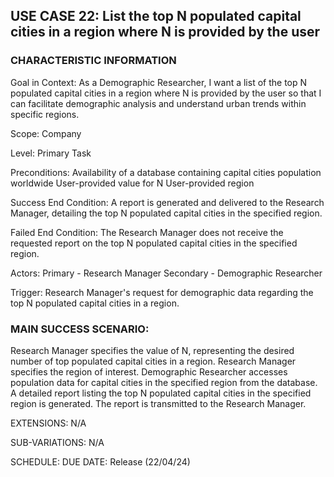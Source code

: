 ## USE CASE 22: List the top N populated capital cities in a region where N is provided by the user

### CHARACTERISTIC INFORMATION

Goal in Context:
As a Demographic Researcher, I want a list of the top N populated capital cities in a region where N is provided by the user so that I can facilitate demographic analysis and understand urban trends within specific regions.

Scope:
Company

Level:
Primary Task

Preconditions:
Availability of a database containing capital cities population worldwide
User-provided value for N
User-provided region

Success End Condition:
A report is generated and delivered to the Research Manager, detailing the top N populated capital cities in the specified region.

Failed End Condition:
The Research Manager does not receive the requested report on the top N populated capital cities in the specified region.

Actors:
Primary - Research Manager
Secondary - Demographic Researcher

Trigger:
Research Manager's request for demographic data regarding the top N populated capital cities in a region.

### MAIN SUCCESS SCENARIO:

Research Manager specifies the value of N, representing the desired number of top populated capital cities in a region.
Research Manager specifies the region of interest.
Demographic Researcher accesses population data for capital cities in the specified region from the database.
A detailed report listing the top N populated capital cities in the specified region is generated.
The report is transmitted to the Research Manager.

EXTENSIONS:
N/A

SUB-VARIATIONS:
N/A

SCHEDULE:
DUE DATE: Release (22/04/24)